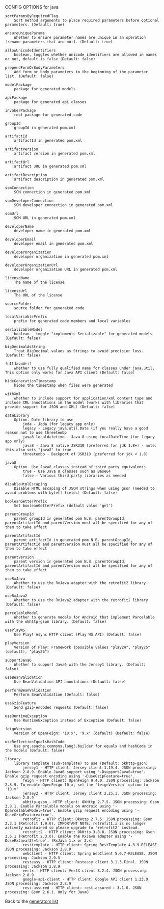 
CONFIG OPTIONS for java

	sortParamsByRequiredFlag
	    Sort method arguments to place required parameters before optional parameters. (Default: true)

	ensureUniqueParams
	    Whether to ensure parameter names are unique in an operation (rename parameters that are not). (Default: true)

	allowUnicodeIdentifiers
	    boolean, toggles whether unicode identifiers are allowed in names or not, default is false (Default: false)

	prependFormOrBodyParameters
	    Add form or body parameters to the beginning of the parameter list. (Default: false)

	modelPackage
	    package for generated models

	apiPackage
	    package for generated api classes

	invokerPackage
	    root package for generated code

	groupId
	    groupId in generated pom.xml

	artifactId
	    artifactId in generated pom.xml

	artifactVersion
	    artifact version in generated pom.xml

	artifactUrl
	    artifact URL in generated pom.xml

	artifactDescription
	    artifact description in generated pom.xml

	scmConnection
	    SCM connection in generated pom.xml

	scmDeveloperConnection
	    SCM developer connection in generated pom.xml

	scmUrl
	    SCM URL in generated pom.xml

	developerName
	    developer name in generated pom.xml

	developerEmail
	    developer email in generated pom.xml

	developerOrganization
	    developer organization in generated pom.xml

	developerOrganizationUrl
	    developer organization URL in generated pom.xml

	licenseName
	    The name of the license

	licenseUrl
	    The URL of the license

	sourceFolder
	    source folder for generated code

	localVariablePrefix
	    prefix for generated code members and local variables

	serializableModel
	    boolean - toggle "implements Serializable" for generated models (Default: false)

	bigDecimalAsString
	    Treat BigDecimal values as Strings to avoid precision loss. (Default: false)

	fullJavaUtil
	    whether to use fully qualified name for classes under java.util. This option only works for Java API client (Default: false)

	hideGenerationTimestamp
	    hides the timestamp when files were generated

	withXml
	    whether to include support for application/xml content type and include XML annotations in the model (works with libraries that provide support for JSON and XML) (Default: false)

	dateLibrary
	    Option. Date library to use
	        joda - Joda (for legacy app only)
	        legacy - Legacy java.util.Date (if you really have a good reason not to use threetenbp
	        java8-localdatetime - Java 8 using LocalDateTime (for legacy app only)
	        java8 - Java 8 native JSR310 (preferred for jdk 1.8+) - note: this also sets "java8" to true
	        threetenbp - Backport of JSR310 (preferred for jdk < 1.8)

	java8
	    Option. Use Java8 classes instead of third party equivalents
	        true - Use Java 8 classes such as Base64
	        false - Various third party libraries as needed

	disableHtmlEscaping
	    Disable HTML escaping of JSON strings when using gson (needed to avoid problems with byte[] fields) (Default: false)

	booleanGetterPrefix
	    Set booleanGetterPrefix (default value 'get')

	parentGroupId
	    parent groupId in generated pom N.B. parentGroupId, parentArtifactId and parentVersion must all be specified for any of them to take effect

	parentArtifactId
	    parent artifactId in generated pom N.B. parentGroupId, parentArtifactId and parentVersion must all be specified for any of them to take effect

	parentVersion
	    parent version in generated pom N.B. parentGroupId, parentArtifactId and parentVersion must all be specified for any of them to take effect

	useRxJava
	    Whether to use the RxJava adapter with the retrofit2 library. (Default: false)

	useRxJava2
	    Whether to use the RxJava2 adapter with the retrofit2 library. (Default: false)

	parcelableModel
	    Whether to generate models for Android that implement Parcelable with the okhttp-gson library. (Default: false)

	usePlayWS
	    Use Play! Async HTTP client (Play WS API) (Default: false)

	playVersion
	    Version of Play! Framework (possible values "play24", "play25" (default), "play26")

	supportJava6
	    Whether to support Java6 with the Jersey1 library. (Default: false)

	useBeanValidation
	    Use BeanValidation API annotations (Default: false)

	performBeanValidation
	    Perform BeanValidation (Default: false)

	useGzipFeature
	    Send gzip-encoded requests (Default: false)

	useRuntimeException
	    Use RuntimeException instead of Exception (Default: false)

	feignVersion
	    Version of OpenFeign: '10.x', '9.x' (default) (Default: false)

	useReflectionEqualsHashCode
	    Use org.apache.commons.lang3.builder for equals and hashCode in the models (Default: false)

	library
	    library template (sub-template) to use (Default: okhttp-gson)
	        jersey1 - HTTP client: Jersey client 1.19.4. JSON processing: Jackson 2.8.9. Enable Java6 support using '-DsupportJava6=true'. Enable gzip request encoding using '-DuseGzipFeature=true'.
	        feign - HTTP client: OpenFeign 9.4.0. JSON processing: Jackson 2.8.9. To enable OpenFeign 10.x, set the 'feignVersion' option to '10.x'
	        jersey2 - HTTP client: Jersey client 2.25.1. JSON processing: Jackson 2.8.9
	        okhttp-gson - HTTP client: OkHttp 2.7.5. JSON processing: Gson 2.8.1. Enable Parcelable models on Android using '-DparcelableModel=true'. Enable gzip request encoding using '-DuseGzipFeature=true'.
	        retrofit - HTTP client: OkHttp 2.7.5. JSON processing: Gson 2.3.1 (Retrofit 1.9.0). IMPORTANT NOTE: retrofit1.x is no longer actively maintained so please upgrade to 'retrofit2' instead.
	        retrofit2 - HTTP client: OkHttp 3.8.0. JSON processing: Gson 2.6.1 (Retrofit 2.3.0). Enable the RxJava adapter using '-DuseRxJava[2]=true'. (RxJava 1.x or 2.x)
	        resttemplate - HTTP client: Spring RestTemplate 4.3.9-RELEASE. JSON processing: Jackson 2.8.9
	        webclient - HTTP client: Spring WebClient 5.0.7-RELEASE. JSON processing: Jackson 2.9.5
	        resteasy - HTTP client: Resteasy client 3.1.3.Final. JSON processing: Jackson 2.8.9
	        vertx - HTTP client: VertX client 3.2.4. JSON processing: Jackson 2.8.9
	        google-api-client - HTTP client: Google API client 1.23.0. JSON processing: Jackson 2.8.9
	        rest-assured - HTTP client: rest-assured : 3.1.0. JSON processing: Gson 2.6.1. Only for Java8

Back to the [generators list](README.md)
